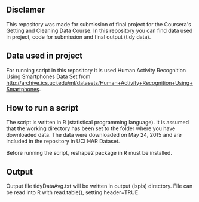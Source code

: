 Disclamer
---------------------------------------------
This repository was made for submission of final project for the Coursera's Getting and Cleaning Data Course.
In this repository you can find data used in project, code for submission and final output (tidy data).

Data used in project
---------------------------------------------
For running script in this repository it is used Human Activity Recognition Using Smartphones Data Set from
http://archive.ics.uci.edu/ml/datasets/Human+Activity+Recognition+Using+Smartphones.

How to run a script
---------------------------------------------
The script is written in R (statistical programming language). It is assumed that the working directory has been set to the folder where you have downloaded data.
The data were downloaded on May 24, 2015 and are included in the repository in UCI HAR Dataset.

Before running the script, reshape2 package in R must be installed.

Output
---------------------------------------------
Output file tidyDataAvg.txt will be written in output (ispis) directory.
File can be read into R with read.table(), setting header=TRUE.